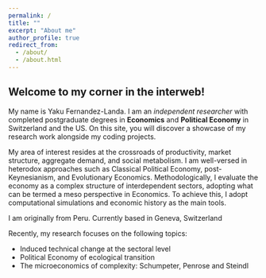 ```yaml
---
permalink: /
title: ""
excerpt: "About me"
author_profile: true
redirect_from:
  - /about/
  - /about.html
---
```

## Welcome to my corner in the interweb!

My name is Yaku Fernandez-Landa. I am an _independent researcher_ with completed postgraduate degrees in **Economics** and **Political Economy** in Switzerland and the US. On this site, you will discover a showcase of my research work alongside my coding projects.

My area of interest resides at the crossroads of productivity, market structure, aggregate demand, and social metabolism. I am well-versed in heterodox approaches such as Classical Political Economy, post-Keynesianism, and Evolutionary Economics. Methodologically, I evaluate the economy as a complex structure of interdependent sectors, adopting what can be termed a meso perspective in Economics. To achieve this, I adopt computational simulations and economic history as the main tools.

I am originally from Peru. Currently based in Geneva, Switzerland

Recently, my research focuses on the following topics:

- Induced technical change at the sectoral level
- Political Economy of ecological transition
- The microeconomics of complexity: Schumpeter, Penrose and Steindl





